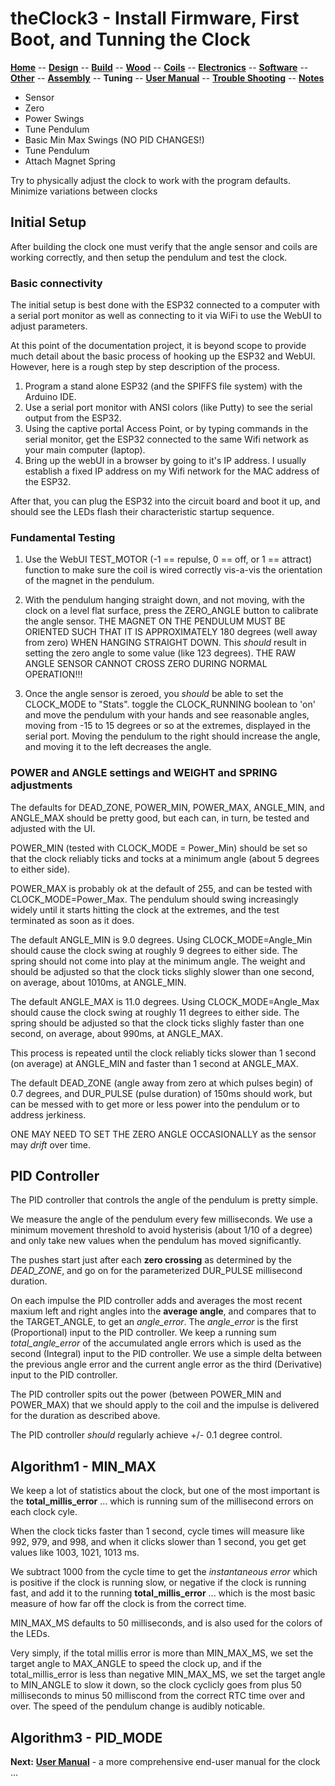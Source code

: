 # theClock3 - Install Firmware, First Boot, and Tunning the Clock

**[Home](readme.md)** --
**[Design](design.md)** --
**[Build](build.md)** --
**[Wood](wood.md)** --
**[Coils](coils.md)** --
**[Electronics](electronics.md)** --
**[Software](software.md)** --
**[Other](other.md)** --
**[Assembly](assembly.md)** --
**Tuning** --
**[User Manual](user_manual.md)** --
**[Trouble Shooting](troubles.md)** --
**[Notes](notes.md)**


- Sensor
- Zero
- Power Swings
- Tune Pendulum
- Basic Min Max Swings (NO PID CHANGES!)
- Tune Pendulum
- Attach Magnet Spring

Try to physically adjust the clock
to work with the program defaults.
Minimize variations between clocks


## Initial Setup

After building the clock one must verify that the angle sensor and coils are
working correctly, and then setup the pendulum and test the clock.

### Basic connectivity

The initial setup is best done with the ESP32 connected to a computer with
a serial port monitor as well as connecting to it via WiFi to use the WebUI
to adjust parameters.

At this point of the documentation project, it is beyond scope to provide
much detail about the basic process of hooking up the ESP32 and WebUI.
However, here is a rough step by step description of the process.

1. Program a stand alone ESP32 (and the SPIFFS file system) with the Arduino IDE.
2. Use a serial port monitor with ANSI colors (like Putty) to see the serial output from the ESP32.
3. Using the captive portal Access Point, or by typing commands in the serial monitor, get
   the ESP32 connected to the same Wifi network as your main computer (laptop).
4. Bring up the webUI in a browser by going to it's IP address.  I usually
   establish a fixed IP address on my Wifi network for the MAC address of the ESP32.

After that, you can plug the ESP32 into the circuit board and boot it up, and
should see the LEDs flash their characteristic startup sequence.


### Fundamental Testing

1. Use the WebUI TEST_MOTOR (-1 == repulse, 0 == off, or 1 == attract) function
   to make sure the coil is wired correctly vis-a-vis the orientation of the
   magnet in the pendulum.

2. With the pendulum hanging straight down, and not moving, with the clock
   on a level flat surface, press the ZERO_ANGLE button to calibrate the
   angle sensor.   THE MAGNET ON THE PENDULUM MUST BE ORIENTED SUCH THAT
   IT IS APPROXIMATELY 180 degrees (well away from zero) WHEN HANGING
   STRAIGHT DOWN.    This *should* result in setting the zero angle to
   some value (like 123 degrees).  THE RAW ANGLE SENSOR CANNOT CROSS ZERO
   DURING NORMAL OPERATION!!!

3. Once the angle sensor is zeroed, you *should* be able to set the CLOCK_MODE
   to "Stats". toggle the CLOCK_RUNNING boolean to 'on' and move the pendulum
   with your hands and see reasonable angles, moving from -15 to 15 degrees or
   so at the extremes, displayed in the serial port.  Moving the pendulum to
   the right should increase the angle, and moving it to the left decreases
   the angle.


### POWER and ANGLE settings and WEIGHT and SPRING adjustments

The defaults for DEAD_ZONE, POWER_MIN, POWER_MAX, ANGLE_MIN, and ANGLE_MAX
should be pretty good, but each can, in turn, be tested and adjusted with
the UI.

POWER_MIN (tested with CLOCK_MODE = Power_Min) should be set so that the
clock reliably ticks and tocks at a minimum angle (about 5 degrees to
either side).

POWER_MAX is probably ok at the default of 255, and can be tested with
CLOCK_MODE=Power_Max.  The pendulum should swing increasingly widely
until it starts hitting the clock at the extremes, and the test terminated
as soon as it does.

The default ANGLE_MIN is 9.0 degrees.  Using CLOCK_MODE=Angle_Min should
cause the clock swing at roughly 9 degrees to either side.  The spring
should not come into play at the minimum angle. The weight
and should be adjusted so that the clock ticks slighly slower than
one second, on average, about 1010ms, at ANGLE_MIN.

The default ANGLE_MAX is 11.0 degrees.  Using CLOCK_MODE=Angle_Max should
cause the clock swing at roughly 11 degrees to either side.  The spring should
be adjusted so that the clock ticks slighly faster than one second, on average,
about 990ms, at ANGLE_MAX.

This process is repeated until the clock reliably ticks slower than 1 second
(on average) at ANGLE_MIN and faster than 1 second at ANGLE_MAX.

The default DEAD_ZONE (angle away from zero at which pulses begin) of 0.7 degrees,
and DUR_PULSE (pulse duration) of 150ms should work, but can be messed with to
get more or less power into the pendulum or to address jerkiness.

ONE MAY NEED TO SET THE ZERO ANGLE OCCASIONALLY as the sensor may *drift* over time.



## PID Controller

The PID controller that controls the angle of the pendulum is pretty simple.

We measure the angle of the pendulum every few  milliseconds. We use a
minimum movement threshold to avoid hysterisis (about 1/10 of a degree) and
only take new values when the pendulum has moved significantly.

The pushes start just after each **zero crossing** as determined by the *DEAD_ZONE*,
and go on for the parameterized DUR_PULSE millisecond duration.

On each impulse the PID controller adds and averages the most recent maxium
left and right angles into the **average angle**, and compares that to
the TARGET_ANGLE, to get an *angle_error*.   The *angle_error* is the
first (Proportional) input to the PID controller.  We keep a running
sum *total_angle_error* of the accumulated angle errors which is used as the
second (Integral) input to the PID controller.   We use a simple delta
between the previous angle error and the current angle error as the
third (Derivative) input to the PID controller.

The PID controller spits out the power (between POWER_MIN and POWER_MAX)
that we should apply to the coil and the impulse is delivered for the duration
as described above.

The PID controller *should* regularly
achieve +/- 0.1 degree control.


## Algorithm1 - MIN_MAX

We keep a lot of statistics about the clock, but one of the most important is the
**total_millis_error** ... which is running sum of the millisecond errors on each
clock cyle.

When the clock ticks faster than 1 second, cycle times will measure like 992, 979, and 998,
and when it clicks slower than 1 second, you get get values like 1003, 1021, 1013 ms.

We subtract 1000 from the cycle time to get the *instantaneous error* which is
positive if the clock is running slow, or negative if the clock is running fast,
and add it to the running **total_millis_error** ... which is the most basic measure
of how far off the clock is from the correct time.

MIN_MAX_MS defaults to 50 milliseconds, and is also used for the colors of the LEDs.

Very simply, if the total millis error is more than MIN_MAX_MS, we set the
target angle to MAX_ANGLE to speed the clock up, and if the total_millis_error is
less than negative MIN_MAX_MS, we set the target angle to MIN_ANGLE to slow it down,
so the clock cyclicly goes from plus 50 milliseconds to minus 50 milliscond from the
correct RTC time over and over.  The speed of the pendulum change is audibly noticable.


## Algorithm3 - PID_MODE




**Next:** [**User Manual**](user_manual.md) - a more comprehensive end-user manual for the clock ...
